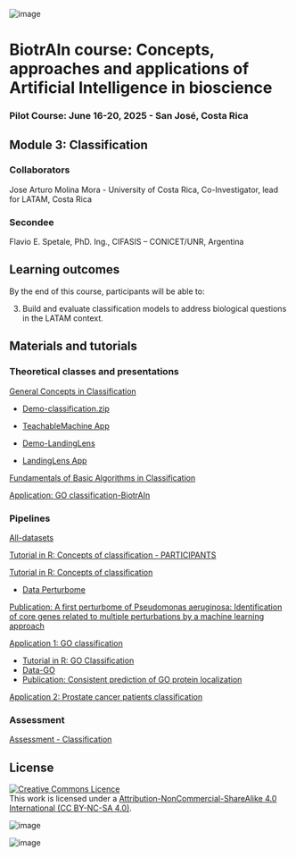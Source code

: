 ![image](https://github.com/user-attachments/assets/c8f408d4-3f11-4c67-a3b6-7c4442f410e3)

# BiotrAIn course: Concepts, approaches and applications of Artificial Intelligence in bioscience

### Pilot Course: June 16-20, 2025 - San José, Costa Rica

## Module 3: Classification

### Collaborators

Jose Arturo Molina Mora - University of Costa Rica, Co-Investigator, lead for LATAM, Costa Rica


### Secondee
Flavio E. Spetale, PhD. Ing., CIFASIS – CONICET/UNR, Argentina

## Learning outcomes
By the end of this course, participants will be able to: 

3. Build and evaluate classification models to address biological questions in the LATAM context.

## Materials and tutorials

### Theoretical classes and presentations
[General Concepts in Classification](https://drive.google.com/file/d/1ODy8Hq2wa0Vs2zEBiM95SlUUgXI6oNdj/view?usp=sharing)

* [Demo-classification.zip](https://github.com/biotrain-latam/BiotrAIn-pilot-course/blob/main/Module%203%20Classification/Demo-classification.zip)

* [TeachableMachine App](https://teachablemachine.withgoogle.com/train)

* [Demo-LandingLens](https://github.com/biotrain-latam/BiotrAIn-pilot-course/blob/main/Module%203%20Classification/Data-LandindLens.zip)

* [LandingLens App](https://app.landing.ai/app/95253393852424/home)

[Fundamentals of Basic Algorithms in Classification](https://drive.google.com/file/d/1KIK-0VRibBvr6YY34KStMmU7taCUO30Y/view?usp=sharing)

[Application: GO classification-BiotrAIn](https://drive.google.com/file/d/1EgslU6WwD6yTjCgEnCinKIYfx4L4SP3X/view?usp=sharing)

### Pipelines

[All-datasets](https://github.com/biotrain-latam/BiotrAIn-pilot-course/blob/main/Module%203%20Classification/Classification-alldata.zip)

[Tutorial in R: Concepts of classification - PARTICIPANTS](https://colab.research.google.com/drive/1ag2pKsiFr9cEhu4AdL5MmZ5wiJ_Q6MAW?usp=sharing)

[Tutorial in R: Concepts of classification](https://colab.research.google.com/drive/1_jbMf1k8sOaavtGWsDnUYiVK89kPcrHe?usp=sharing)

* [Data Perturbome](https://github.com/biotrain-latam/BiotrAIn-pilot-course/blob/main/Module%203%20Classification/perturbome-data.csv)

[Publication: A first perturbome of Pseudomonas aeruginosa: Identification of core genes related to multiple perturbations by a machine learning approach](https://www.sciencedirect.com/science/article/pii/S0303264721000666?via%3Dihub)

[Application 1: GO classification](https://colab.research.google.com/drive/1t4UZeBoU9joe_Q70lRPX4WyPGf2zj8H_#scrollTo=JnPNlsMNrJks)

* [Tutorial in R: GO Classification](https://www.cifasis-conicet.gov.ar/bioinformatica/fgga/GO_classification_BiotrAIn.html)
* [Data-GO](https://github.com/biotrain-latam/BiotrAIn-pilot-course/blob/main/Module%203%20Classification/dxFeatures_GOs_Hm.csv)
* [Publication: Consistent prediction of GO protein localization](https://www.nature.com/articles/s41598-018-26041-z)

[Application 2: Prostate cancer patients classification](https://colab.research.google.com/drive/1tjgALPbuRqsw-Yqqtj4XdjqOBfh_XeQC?usp=sharing)



### Assessment
[Assessment - Classification](https://forms.gle/8Y4fvSJk7XnPErgS7)

## License
<a rel="license" href="http://creativecommons.org/licenses/by/4.0/"><img alt="Creative Commons Licence" style="border-width:0" src="https://i.creativecommons.org/l/by-nc-sa/4.0/88x31.png" /></a><br />This work is licensed under a <a rel="license" href="https://creativecommons.org/licenses/by-nc-sa/4.0/">Attribution-NonCommercial-ShareAlike 4.0 International (CC BY-NC-SA 4.0)</a>.

![image](https://github.com/user-attachments/assets/33d0775f-902c-4a0c-8bbc-6a7c7947a132)

![image](https://github.com/user-attachments/assets/33d0775f-902c-4a0c-8bbc-6a7c7947a132)
